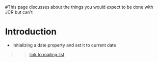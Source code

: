 #This page discusses about the things you would expect to be done with JCR but can't

# Introduction #

  * Initializing a date property and set it to current date
> > [link to mailing list](http://www.nabble.com/autocreated-date-property-tf3117802.html#a8644044)
















